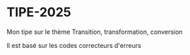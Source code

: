 # TIPE-2025

Mon tipe sur le thème Transition, transformation, conversion 

Il est basé sur les codes correcteurs d'erreurs 
